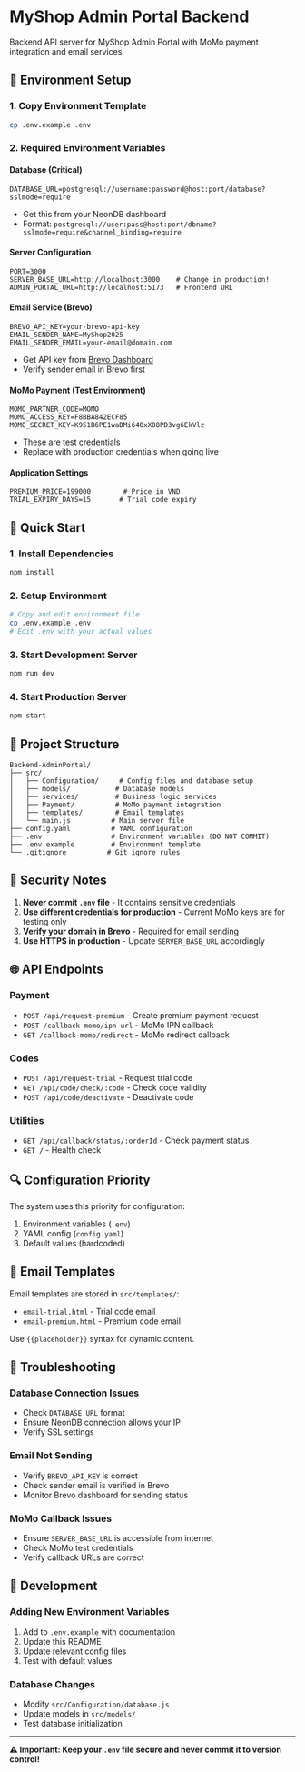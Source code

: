 # MyShop Admin Portal Backend

Backend API server for MyShop Admin Portal with MoMo payment integration and email services.

## 🔧 Environment Setup

### 1. **Copy Environment Template**

```bash
cp .env.example .env
```

### 2. **Required Environment Variables**

#### **Database (Critical)**

```env
DATABASE_URL=postgresql://username:password@host:port/database?sslmode=require
```

- Get this from your NeonDB dashboard
- Format: `postgresql://user:pass@host:port/dbname?sslmode=require&channel_binding=require`

#### **Server Configuration**

```env
PORT=3000
SERVER_BASE_URL=http://localhost:3000    # Change in production!
ADMIN_PORTAL_URL=http://localhost:5173   # Frontend URL
```

#### **Email Service (Brevo)**

```env
BREVO_API_KEY=your-brevo-api-key
EMAIL_SENDER_NAME=MyShop2025
EMAIL_SENDER_EMAIL=your-email@domain.com
```

- Get API key from [Brevo Dashboard](https://app.brevo.com)
- Verify sender email in Brevo first

#### **MoMo Payment (Test Environment)**

```env
MOMO_PARTNER_CODE=MOMO
MOMO_ACCESS_KEY=F8BBA842ECF85
MOMO_SECRET_KEY=K951B6PE1waDMi640xX08PD3vg6EkVlz
```

- These are test credentials
- Replace with production credentials when going live

#### **Application Settings**

```env
PREMIUM_PRICE=199000        # Price in VND
TRIAL_EXPIRY_DAYS=15       # Trial code expiry
```

## 🚀 Quick Start

### 1. **Install Dependencies**

```bash
npm install
```

### 2. **Setup Environment**

```bash
# Copy and edit environment file
cp .env.example .env
# Edit .env with your actual values
```

### 3. **Start Development Server**

```bash
npm run dev
```

### 4. **Start Production Server**

```bash
npm start
```

## 📁 Project Structure

```
Backend-AdminPortal/
├── src/
│   ├── Configuration/     # Config files and database setup
│   ├── models/           # Database models
│   ├── services/         # Business logic services
│   ├── Payment/          # MoMo payment integration
│   ├── templates/        # Email templates
│   └── main.js          # Main server file
├── config.yaml          # YAML configuration
├── .env                 # Environment variables (DO NOT COMMIT)
├── .env.example         # Environment template
└── .gitignore          # Git ignore rules
```

## 🔐 Security Notes

1. **Never commit `.env` file** - It contains sensitive credentials
2. **Use different credentials for production** - Current MoMo keys are for testing only
3. **Verify your domain in Brevo** - Required for email sending
4. **Use HTTPS in production** - Update `SERVER_BASE_URL` accordingly

## 🌐 API Endpoints

### **Payment**

- `POST /api/request-premium` - Create premium payment request
- `POST /callback-momo/ipn-url` - MoMo IPN callback
- `GET /callback-momo/redirect` - MoMo redirect callback

### **Codes**

- `POST /api/request-trial` - Request trial code
- `GET /api/code/check/:code` - Check code validity
- `POST /api/code/deactivate` - Deactivate code

### **Utilities**

- `GET /api/callback/status/:orderId` - Check payment status
- `GET /` - Health check

## 🔍 Configuration Priority

The system uses this priority for configuration:

1. Environment variables (`.env`)
2. YAML config (`config.yaml`)
3. Default values (hardcoded)

## 📧 Email Templates

Email templates are stored in `src/templates/`:

- `email-trial.html` - Trial code email
- `email-premium.html` - Premium code email

Use `{{placeholder}}` syntax for dynamic content.

## 🐛 Troubleshooting

### **Database Connection Issues**

- Check `DATABASE_URL` format
- Ensure NeonDB connection allows your IP
- Verify SSL settings

### **Email Not Sending**

- Verify `BREVO_API_KEY` is correct
- Check sender email is verified in Brevo
- Monitor Brevo dashboard for sending status

### **MoMo Callback Issues**

- Ensure `SERVER_BASE_URL` is accessible from internet
- Check MoMo test credentials
- Verify callback URLs are correct

## 📝 Development

### **Adding New Environment Variables**

1. Add to `.env.example` with documentation
2. Update this README
3. Update relevant config files
4. Test with default values

### **Database Changes**

- Modify `src/Configuration/database.js`
- Update models in `src/models/`
- Test database initialization

---

**⚠️ Important: Keep your `.env` file secure and never commit it to version control!**
